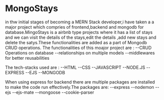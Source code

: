 # MongoStays

in thw initial stages of becoming a MERN Stack developer,i have taken a a major project which compries of frontend,backend and mongodb for database.MingoStays is a airbnb type projects where it has a list of stays and we can visit the details of the stays,edit the details ,add new stays and delete the satys.These functionalities are added as a part of Mongodb CRUD operations.
The functionalities of this moajor project are :
--CRUD Operations on database
--relationships on multiple models
--middlewares for better reusabilities

The tech-stacks used are :
--HTML
--CSS
--JAVASCRIPT
--NODE.JS
--EXPRESS
--EJS
--MONGODB

When using express for backend there are multiple packages are installed to make the code run effectively.The packages are:
--express
--nodemon
--ejs
--ejs-mate
--mongoose
--cookie-parser
